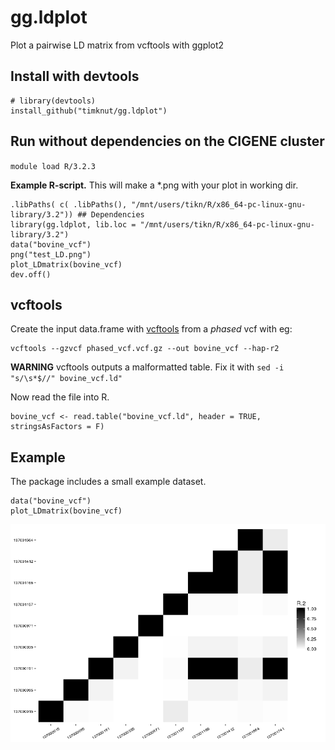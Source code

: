 # gg.ldplot
Plot a pairwise LD matrix from vcftools with ggplot2

## Install with devtools
```{R}
# library(devtools)
install_github("timknut/gg.ldplot")
```

## Run without dependencies on the CIGENE cluster
`module load R/3.2.3`

**Example R-script.** This will make a *.png with your plot in working dir.
```{R}
.libPaths( c( .libPaths(), "/mnt/users/tikn/R/x86_64-pc-linux-gnu-library/3.2")) ## Dependencies
library(gg.ldplot, lib.loc = "/mnt/users/tikn/R/x86_64-pc-linux-gnu-library/3.2")
data("bovine_vcf")
png("test_LD.png")
plot_LDmatrix(bovine_vcf)
dev.off()
```

## vcftools
Create the input data.frame with [vcftools](https://vcftools.github.io/index.html) from a *phased* vcf with eg:

```{sh}
vcftools --gzvcf phased_vcf.vcf.gz --out bovine_vcf --hap-r2
```
**WARNING** vcftools outputs a malformatted table. Fix it with `sed -i "s/\s*$//" bovine_vcf.ld"`

Now read the file into R.
```{R}
bovine_vcf <- read.table("bovine_vcf.ld", header = TRUE, stringsAsFactors = F)
```

## Example
The package includes a small example dataset.

```{R}
data("bovine_vcf")
plot_LDmatrix(bovine_vcf)
```

![Example plot](/data/Rplot.png)

